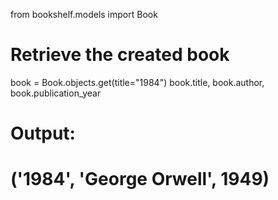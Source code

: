 from bookshelf.models import Book

# Retrieve the created book

book = Book.objects.get(title="1984")
book.title, book.author, book.publication_year

# Output:

# ('1984', 'George Orwell', 1949)
